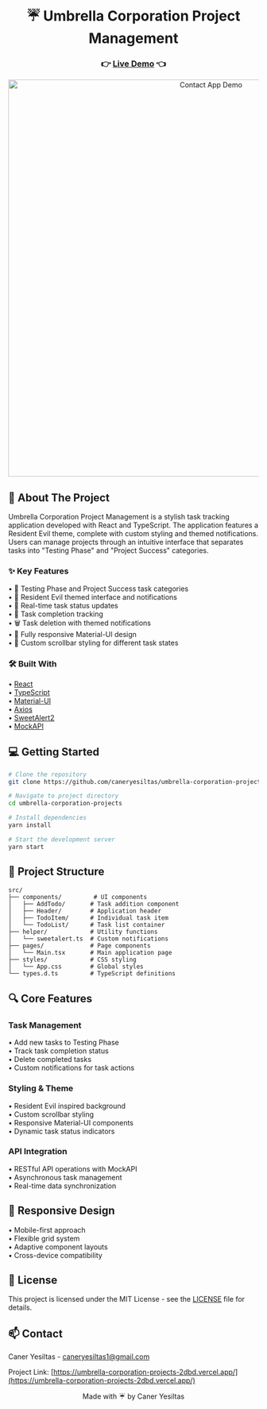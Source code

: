 <div align="center">
  <h1>☔ Umbrella Corporation Project Management</h1>
  
  <h3>
    👉 <a href="https://umbrella-corporation-projects-2dbd.vercel.app/">Live Demo</a> 👈
  </h3>
</div>

<div align="center">
  <img src="/assets/Umbrella-Projects.gif" alt="Contact App Demo" width="800"/>
</div>


## 🚀 About The Project

Umbrella Corporation Project Management is a stylish task tracking application developed with React and TypeScript. The application features a Resident Evil theme, complete with custom styling and themed notifications. Users can manage projects through an intuitive interface that separates tasks into "Testing Phase" and "Project Success" categories.

### ✨ Key Features

• 🧪 Testing Phase and Project Success task categories  
• 🦠 Resident Evil themed interface and notifications  
• 🔄 Real-time task status updates  
• 🎯 Task completion tracking  
• 🗑️ Task deletion with themed notifications  
• 📱 Fully responsive Material-UI design  
• 💉 Custom scrollbar styling for different task states

### 🛠️ Built With

• [React](https://reactjs.org/)  
• [TypeScript](https://www.typescriptlang.org/)  
• [Material-UI](https://mui.com/)  
• [Axios](https://axios-http.com/)  
• [SweetAlert2](https://sweetalert2.github.io/)  
• [MockAPI](https://mockapi.io/)

## 💻 Getting Started
```bash
# Clone the repository
git clone https://github.com/caneryesiltas/umbrella-corporation-projects.git

# Navigate to project directory
cd umbrella-corporation-projects

# Install dependencies
yarn install

# Start the development server
yarn start
```

## 📁 Project Structure
```
src/
├── components/         # UI components
│   ├── AddTodo/       # Task addition component
│   ├── Header/        # Application header
│   ├── TodoItem/      # Individual task item
│   └── TodoList/      # Task list container
├── helper/            # Utility functions
│   └── sweetalert.ts  # Custom notifications
├── pages/             # Page components
│   └── Main.tsx       # Main application page
├── styles/            # CSS styling
│   └── App.css        # Global styles
└── types.d.ts         # TypeScript definitions
```

## 🔍 Core Features

### Task Management
• Add new tasks to Testing Phase  
• Track task completion status  
• Delete completed tasks  
• Custom notifications for task actions

### Styling & Theme
• Resident Evil inspired background  
• Custom scrollbar styling  
• Responsive Material-UI components  
• Dynamic task status indicators

### API Integration
• RESTful API operations with MockAPI  
• Asynchronous task management  
• Real-time data synchronization

## 📱 Responsive Design
• Mobile-first approach  
• Flexible grid system  
• Adaptive component layouts  
• Cross-device compatibility

## 📝 License

This project is licensed under the MIT License - see the [LICENSE](LICENSE) file for details.

## 📫 Contact

Caner Yesiltas - [caneryesiltas1@gmail.com](mailto:caneryesiltas1@gmail.com)

Project Link: [https://umbrella-corporation-projects-2dbd.vercel.app/](https://umbrella-corporation-projects-2dbd.vercel.app/)


<div align="center">
  Made with ☔ by Caner Yesiltas
</div>